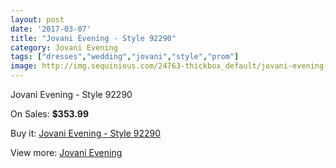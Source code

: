 ```yaml
---
layout: post
date: '2017-03-07'
title: "Jovani Evening - Style 92290"
category: Jovani Evening
tags: ["dresses","wedding","jovani","style","prom"]
image: http://img.sequinious.com/24763-thickbox_default/jovani-evening-style-92290.jpg
---
```

Jovani Evening - Style 92290

On Sales: **$353.99**
<a href="https://www.sequinious.com/jovani-evening/10423-jovani-evening-style-92290.html"><amp-img layout="responsive" width="600" height="600" src="//img.sequinious.com/24763-thickbox_default/jovani-evening-style-92290.jpg" alt="Jovani Evening - Style 92290 0" /></a>
<a href="https://www.sequinious.com/jovani-evening/10423-jovani-evening-style-92290.html"><amp-img layout="responsive" width="600" height="600" src="//img.sequinious.com/24764-thickbox_default/jovani-evening-style-92290.jpg" alt="Jovani Evening - Style 92290 1" /></a>

Buy it: [Jovani Evening - Style 92290](https://www.sequinious.com/jovani-evening/10423-jovani-evening-style-92290.html "Jovani Evening - Style 92290")

View more: [Jovani Evening](https://www.sequinious.com/59-jovani-evening "Jovani Evening")